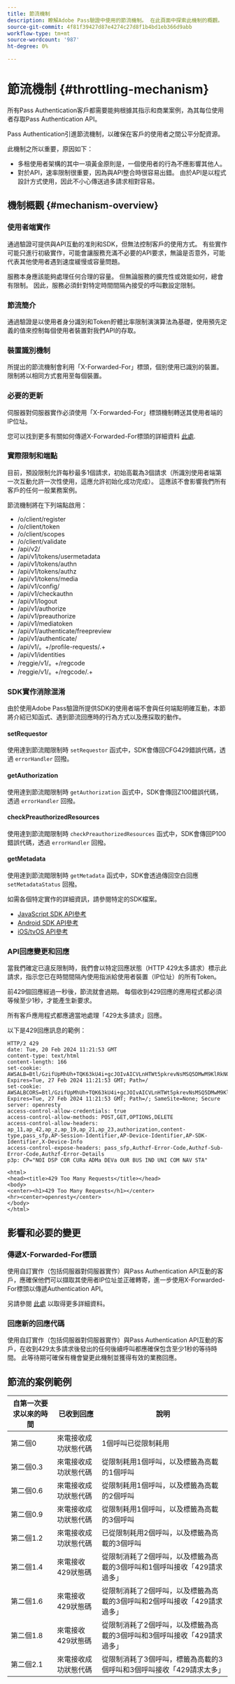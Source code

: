 ```yaml
---
title: 節流機制
description: 瞭解Adobe Pass驗證中使用的節流機制。 在此頁面中探索此機制的概觀。
source-git-commit: 4f81f39427d87e4274c27d8f1b4bd1eb366d9abb
workflow-type: tm+mt
source-wordcount: '987'
ht-degree: 0%

---
```



# 節流機制 {#throttling-mechanism}

所有Pass Authentication客戶都需要能夠根據其指示和商業案例，為其每位使用者存取Pass Authentication API。

Pass Authentication引進節流機制，以確保在客戶的使用者之間公平分配資源。

此機制之所以重要，原因如下：

- 多租使用者架構的其中一項黃金原則是，一個使用者的行為不應影響其他人。
- 對於API，速率限制很重要，因為與API整合時很容易出錯。 由於API是以程式設計方式使用，因此不小心傳送過多請求相對容易。

## 機制概觀 {#mechanism-overview}

### 使用者端實作

通過驗證可提供與API互動的准則和SDK，但無法控制客戶的使用方式。 有些實作可能只進行初級實作，可能會讓服務充滿不必要的API要求，無論是否意外，可能代表其他使用者遇到速度緩慢或容量問題。

服務本身應該能夠處理任何合理的容量。 但無論服務的擴充性或效能如何，總會有限制。 因此，服務必須針對特定時間間隔內接受的呼叫數設定限制。

### 節流簡介

通過驗證是以使用者身分識別和Token貯體比率限制演演算法為基礎，使用預先定義的值來控制每個使用者裝置對我們API的存取。

### 裝置識別機制

所提出的節流機制會利用「X-Forwarded-For」標頭，個別使用已識別的裝置。 限制將以相同方式套用至每個裝置。

### 必要的更新

伺服器對伺服器實作必須使用「X-Forwarded-For」標頭機制轉送其使用者端的IP位址。

您可以找到更多有關如何傳遞X-Forwarded-For標頭的詳細資料 [此處](rest-api-cookbook-servertoserver.md).

### 實際限制和端點

目前，預設限制允許每秒最多1個請求，初始高載為3個請求（所識別使用者端第一次互動允許一次性使用，這應允許初始化成功完成）。 這應該不會影響我們所有客戶的任何一般業務案例。

節流機制將在下列端點啟用：

- /o/client/register
- /o/client/token
- /o/client/scopes
- /o/client/validate
- /api/v2/
- /api/v1/tokens/usermetadata
- /api/v1/tokens/authn
- /api/v1/tokens/authz
- /api/v1/tokens/media
- /api/v1/config/
- /api/v1/checkauthn
- /api/v1/logout
- /api/v1/authorize
- /api/v1/preauthorize
- /api/v1/mediatoken
- /api/v1/authenticate/freepreview
- /api/v1/authenticate/
- /api/v1/。+/profile-requests/.+
- /api/v1/identities
- /reggie/v1/。+/regcode
- /reggie/v1/。+/regcode/.+

### SDK實作消除混淆

由於使用Adobe Pass驗證所提供SDK的使用者端不會與任何端點明確互動，本節將介紹已知函式、遇到節流回應時的行為方式以及應採取的動作。

#### setRequestor

使用達到節流閥限制時 `setRequestor` 函式中，SDK會傳回CFG429錯誤代碼，透過 `errorHandler` 回撥。

#### getAuthorization

使用達到節流閥限制時 `getAuthorization` 函式中，SDK會傳回Z100錯誤代碼，透過 `errorHandler` 回撥。

#### checkPreauthorizedResources

使用達到節流閥限制時 `checkPreauthorizedResources` 函式中，SDK會傳回P100錯誤代碼，透過 `errorHandler` 回撥。

#### getMetadata

使用達到節流閥限制時 `getMetadata` 函式中，SDK會透過傳回空白回應 `setMetadataStatus` 回撥。

如需各個特定實作的詳細資訊，請參閱特定的SDK檔案。

- [JavaScript SDK API參考](javascript-sdk-api-reference.md)
- [Android SDK API參考](android-sdk-api-reference.md)
- [iOS/tvOS API參考](iostvos-sdk-api-reference.md)

### API回應變更和回應

當我們確定已違反限制時，我們會以特定回應狀態（HTTP 429太多請求）標示此請求，指示您已在時間間隔內使用指派給使用者裝置（IP位址）的所有Token。

前429個回應經過一秒後，節流就會過期。 每個收到429回應的應用程式都必須等候至少1秒，才能產生新要求。

所有客戶應用程式都應適當地處理「429太多請求」回應。

以下是429回應訊息的範例：

```
HTTP/2 429
date: Tue, 20 Feb 2024 11:21:53 GMT
content-type: text/html
content-length: 166
set-cookie: AWSALB=Btl/GzifUpMhUh+TQK63kU4i+gcJOIvAICVLnHTWt5pkrevNsMSQ5DMwM9KlRkNQ0UlXHIDbQoxDua0oVYYFKC8PDwxQjOuuRzxX2fozM+Jcazl2DSfaR7hU2mt2; Expires=Tue, 27 Feb 2024 11:21:53 GMT; Path=/
set-cookie: AWSALBCORS=Btl/GzifUpMhUh+TQK63kU4i+gcJOIvAICVLnHTWt5pkrevNsMSQ5DMwM9KlRkNQ0UlXHIDbQoxDua0oVYYFKC8PDwxQjOuuRzxX2fozM+Jcazl2DSfaR7hU2mt2; Expires=Tue, 27 Feb 2024 11:21:53 GMT; Path=/; SameSite=None; Secure
server: openresty
access-control-allow-credentials: true
access-control-allow-methods: POST,GET,OPTIONS,DELETE
access-control-allow-headers: ap_11,ap_42,ap_z,ap_19,ap_21,ap_23,authorization,content-type,pass_sfp,AP-Session-Identifier,AP-Device-Identifier,AP-SDK-Identifier,X-Device-Info
access-control-expose-headers: pass_sfp,Authzf-Error-Code,Authzf-Sub-Error-Code,Authzf-Error-Details
p3p: CP="NOI DSP COR CURa ADMa DEVa OUR BUS IND UNI COM NAV STA"

<html>
<head><title>429 Too Many Requests</title></head>
<body>
<center><h1>429 Too Many Requests</h1></center>
<hr><center>openresty</center>
</body>
</html>
```

## 影響和必要的變更

### 傳遞X-Forwarded-For標頭

使用自訂實作（包括伺服器對伺服器實作）與Pass Authentication API互動的客戶，應確保他們可以擷取其使用者IP位址並正確轉寄，進一步使用X-Forwarded-For標頭以傳遞Authentication API。

另請參閱 [此處](rest-api-cookbook-servertoserver.md) 以取得更多詳細資料。

### 回應新的回應代碼

使用自訂實作（包括伺服器對伺服器實作）與Pass Authentication API互動的客戶，在收到429太多請求後發出的任何後續呼叫都應確保包含至少1秒的等待時間。 此等待期可確保有機會變更此機制並獲得有效的業務回應。

## 節流的案例範例

| 自第一次要求以來的時間 | 已收到回應 | 說明 |
|--------------------------|-----------------------------------|----------------------------------------------------------------------------------------------------------|
| 第二個0 | 來電接收成功狀態代碼 | 1個呼叫已從限制耗用 |
| 第二個0.3 | 來電接收成功狀態代碼 | 從限制耗用1個呼叫，以及標籤為高載的1個呼叫 |
| 第二個0.6 | 來電接收成功狀態代碼 | 從限制耗用1個呼叫，以及標籤為高載的2個呼叫 |
| 第二個0.9 | 來電接收成功狀態代碼 | 從限制耗用1個呼叫，以及標籤為高載的3個呼叫 |
| 第二個1.2 | 來電接收成功狀態代碼 | 已從限制耗用2個呼叫，以及標籤為高載的3個呼叫 |
| 第二個1.4 | 來電接收429狀態碼 | 從限制消耗了2個呼叫，以及標籤為高載的3個呼叫和1個呼叫接收「429請求過多」 |
| 第二個1.6 | 來電接收429狀態碼 | 從限制消耗了2個呼叫，以及標籤為高載的3個呼叫和2個呼叫接收「429請求過多」 |
| 第二個1.8 | 來電接收429狀態碼 | 從限制消耗了2個呼叫，以及標籤為高載的3個呼叫和3個呼叫接收「429請求過多」 |
| 第二個2.1 | 來電接收成功狀態代碼 | 從限制消耗了3個呼叫，標籤為高載的3個呼叫和3個呼叫接收「429請求太多」 |

